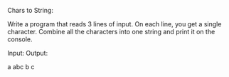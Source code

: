 Chars to String:



Write a program that reads 3 lines of input. On each line, you get a single character. Combine all the characters into one string and print it on the console.



Input:                Output:

a                        abc
b
c